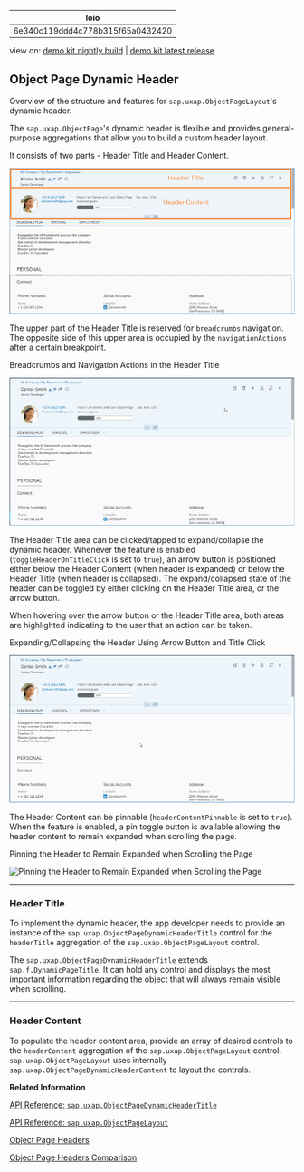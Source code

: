 <!-- loio6e340c119ddd4c778b315f65a0432420 -->

| loio |
| -----|
| 6e340c119ddd4c778b315f65a0432420 |

<div id="loio">

view on: [demo kit nightly build](https://openui5nightly.hana.ondemand.com/#/topic/6e340c119ddd4c778b315f65a0432420) | [demo kit latest release](https://openui5.hana.ondemand.com/#/topic/6e340c119ddd4c778b315f65a0432420)</div>

## Object Page Dynamic Header

Overview of the structure and features for `sap.uxap.ObjectPageLayout`'s dynamic header.

The `sap.uxap.ObjectPage`'s dynamic header is flexible and provides general-purpose aggregations that allow you to build a custom header layout.

It consists of two parts - Header Title and Header Content.

 ![](images/loio329ff57b73e54ddca241e9ff693cd6c8_HiRes.png) 

The upper part of the Header Title is reserved for `breadcrumbs` navigation. The opposite side of this upper area is occupied by the `navigationActions` after a certain breakpoint.

   
  
<a name="loio6e340c119ddd4c778b315f65a0432420__fig_xtb_3ny_5bb"/>Breadcrumbs and Navigation Actions in the Header Title

 ![](images/loio1b7f15003bc843048ef9212063f072b7_LowRes.gif "Breadcrumbs and Navigation Actions in the Header Title") 

The Header Title area can be clicked/tapped to expand/collapse the dynamic header. Whenever the feature is enabled \(`toggleHeaderOnTitleClick` is set to `true`\), an arrow button is positioned either below the Header Content \(when header is expanded\) or below the Header Title \(when header is collapsed\). The expand/collapsed state of the header can be toggled by either clicking on the Header Title area, or the arrow button.

When hovering over the arrow button or the Header Title area, both areas are highlighted indicating to the user that an action can be taken.

   
  
<a name="loio6e340c119ddd4c778b315f65a0432420__fig_psd_2fz_sbb"/>Expanding/Collapsing the Header Using Arrow Button and Title Click

 ![](images/loioe70b5adf9f60403d8b7b8aa5c9b1d972_LowRes.gif "Expanding/Collapsing the Header Using Arrow Button and Title Click") 

The Header Content can be pinnable \(`headerContentPinnable` is set to `true`\). When the feature is enabled, a pin toggle button is available allowing the header content to remain expanded when scrolling the page.

   
  
<a name="loio6e340c119ddd4c778b315f65a0432420__fig_rqm_llz_sbb"/>Pinning the Header to Remain Expanded when Scrolling the Page

 ![](images/loioc959daa0867e4f209788cad289881dd4_LowRes.gif "Pinning the Header to Remain Expanded when Scrolling the
				Page") 

***

<a name="loio6e340c119ddd4c778b315f65a0432420__section_cht_tws_sbb"/>

### Header Title

To implement the dynamic header, the app developer needs to provide an instance of the `sap.uxap.ObjectPageDynamicHeaderTitle` control for the `headerTitle` aggregation of the `sap.uxap.ObjectPageLayout` control.

The `sap.uxap.ObjectPageDynamicHeaderTitle` extends `sap.f.DynamicPageTitle`. It can hold any control and displays the most important information regarding the object that will always remain visible when scrolling.

***

<a name="loio6e340c119ddd4c778b315f65a0432420__section_z5r_q1t_sbb"/>

### Header Content

To populate the header content area, provide an array of desired controls to the `headerContent` aggregation of the `sap.uxap.ObjectPageLayout` control. `sap.uxap.ObjectPageLayout` uses internally `sap.uxap.ObjectPageDynamicHeaderContent` to layout the controls.

**Related Information**  


[API Reference: `sap.uxap.ObjectPageDynamicHeaderTitle`](https://openui5.hana.ondemand.com/#docs/api/symbols/sap.uxap.ObjectPageDynamicHeaderTitle.html)

[API Reference: `sap.uxap.ObjectPageLayout`](https://openui5.hana.ondemand.com/#docs/api/symbols/sap.uxap.ObjectPageLayout.html)

[Object Page Headers](Object_Page_Headers_d2ef009.md "The sap.uxap.ObjectPageLayout control has two types of header - classic header and dynamic header.")

[Object Page Headers Comparison](Object_Page_Headers_Comparison_9c9d94f.md "This section explains the differences and similarities between the two types of header of the sap.uxap.ObjectPageLayout control.")


